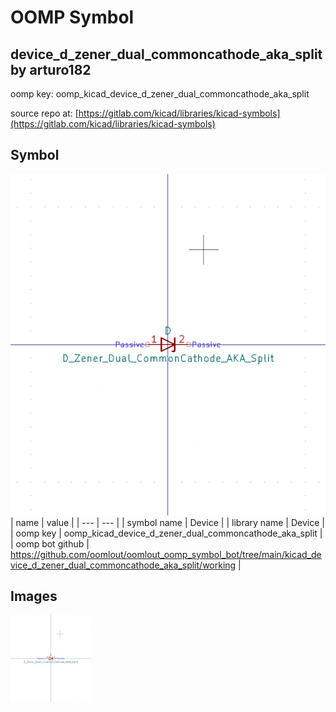 # OOMP Symbol  
## device_d_zener_dual_commoncathode_aka_split  by arturo182  
  
oomp key: oomp_kicad_device_d_zener_dual_commoncathode_aka_split  
  
source repo at: [https://gitlab.com/kicad/libraries/kicad-symbols](https://gitlab.com/kicad/libraries/kicad-symbols)  
## Symbol  
  
[![working.png](working_600.png)](working.png)  
| name | value | 
| --- | --- | 
| symbol name | Device | 
| library name | Device | 
| oomp key | oomp_kicad_device_d_zener_dual_commoncathode_aka_split | 
| oomp bot github | https://github.com/oomlout/oomlout_oomp_symbol_bot/tree/main/kicad_device_d_zener_dual_commoncathode_aka_split/working | 
## Images  
  
[![working.png](working_140.png)](working.png)  
